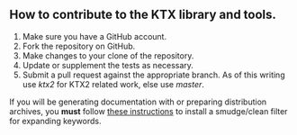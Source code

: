 ## How to contribute to the KTX library and tools.

1. Make sure you have a GitHub account.
2. Fork the repository on GitHub.
3. Make changes to your clone of the repository.
4. Update or supplement the tests as necessary.
5. Submit a pull request against the appropriate branch. As of this
   writing use _ktx2_ for KTX2 related work, else use _master_.

If you will be generating documentation with or preparing
distribution archives, you **must** follow
[these instructions](README.md#kwexpansion) to install a
smudge/clean filter for expanding keywords.
